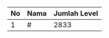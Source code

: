 | No | Nama            | Jumlah Level |
|----|-----------------|--------------|
| 1  | #    |    2833        |
